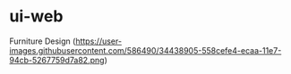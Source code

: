 # ui-web
Furniture Design
(https://user-images.githubusercontent.com/586490/34438905-558cefe4-ecaa-11e7-94cb-5267759d7a82.png)
